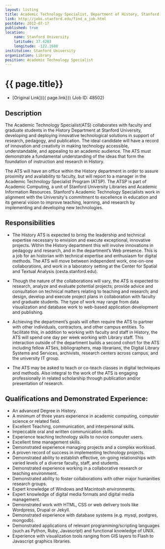 ```yaml
---
layout: listing
title: Academic Technology Specialist, Department of History, Stanford University Libraries
link: http://jobs.stanford.edu/find_a_job.html
postdate: 2012-07-17
published: true
location:
    name: Stanford University
    latitude: 37.4283
    longitude: -122.1688
institution: Stanford University
organization: Library
position: Academic Technology Specialist
---
```



# {{ page.title}}

* [Original Link]({{ page.link}}) (Job ID: 48502)


## Description

The Academic Technology Specialist(ATS) collaborates with faculty and graduate students in the History Department at Stanford University, developing and deploying innovative technological solutions in support of research, pedagogy, and publication. The ideal candidate will have a record of innovation and creativity in making technology accessible, understandable, and appealing to an academic audience. The ATS must demonstrate a fundamental understanding of the ideas that form the foundation of instruction and research in History.

The ATS will have an office within the History department in order to assure proximity and availability to faculty, but will report to a manager in the Academic Technology Specialist Program (ATSP). The ATSP is part of Academic Computing, a unit of Stanford University Libraries and Academic Information Resources. Stanford's Academic Technology Specialists work in alignment with the University's commitment to excellence in education and its general vision to improve teaching, learning, and research by implementing and developing new technologies.

## Responsibilities

*	The History ATS is expected to bring the leadership and technical expertise necessary to envision and execute exceptional, innovative projects. Within the History department this will involve innovations in pedagogy and research, and in the department’s Web presence. This is a job for an historian with technical expertise and enthusiasm for digital methods. The ATS will move between independent work, one-on-one collaborations, and work in a laboratory setting at the Center for Spatial and Textual Analysis (cesta.stanford.edu).

*	Though the nature of the collaborations will vary, the ATS is expected to research, analyze and evaluate potential projects; provide advice and consultation on technical matters relating to teaching and research; and design, develop and execute project plans in collaboration with faculty and graduate students. The type of work may range from data visualization and database work to web-based application development and publishing. 

*	Achieving the department’s goals will often require the ATS to partner with other individuals, contractors, and other campus entities. To facilitate this, in addition to working with faculty and staff in History, the ATS will spend one day per week working with Library staff. This interaction outside of the department builds a second cohort for the ATS including fellow ATSes, bibliographers, map librarians, the Digital Library Systems and Services, archivists, research centers across campus, and the university IT group. 

*	The ATS may be asked to teach or co-teach classes in digital techniques and methods. Also integral to the work of the ATS is engaging professionally in related scholarship through publication and/or presentation of research.

## Qualifications and Demonstrated Experience:

*	An advanced Degree in History.
*	A minimum of three years experience in academic computing, computer science or related field.
*	Excellent Teaching, communication, and interpersonal skills.
*	Impeccable oral and written communication skills.
*	Experience teaching technology skills to novice computer users.
*	Excellent time management skills.
*	Demonstrated experience managing projects and a complex workload.
*	A proven record of success in implementing technology projects.
*	Demonstrated ability to establish effective, on-going relationships with varied levels of a diverse faculty, staff, and students.
*	Demonstrated experience working in a collaborative research or teaching environment.
*	Demonstrated ability to foster collaborations with other major humanities research groups.
*	Expert knowledge of Windows and Macintosh environments.
*	Expert knowledge of digital media formats and digital media management.
*	Demonstrated work with HTML, CSS or web delivery tools like Wordpress, Drupal or Jekyll.
*	Demonstrated experience with database systems (e.g. mysql, postgres, mongodb).
*	Demonstrated applications of relevant programming/scripting languages (such as Python, Ruby, Javascript) and functional knowledge of UNIX.
*	Experience with visualization tools ranging from GIS layers to Flash to Javascript graphics libraries.